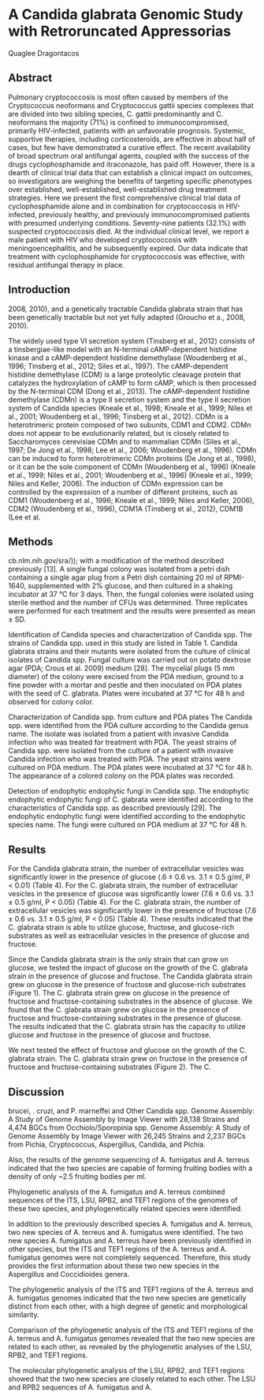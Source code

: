 # A Candida glabrata Genomic Study with Retroruncated Appressorias
Quaglee Dragontacos


## Abstract
Pulmonary cryptococcosis is most often caused by members of the Cryptococcus neoformans and Cryptococcus gattii species complexes that are divided into two sibling species, C. gattii predominantly and C. neoformans the majority (71%) is confined to immunocompromised, primarily HIV-infected, patients with an unfavorable prognosis. Systemic, supportive therapies, including corticosteroids, are effective in about half of cases, but few have demonstrated a curative effect. The recent availability of broad spectrum oral antifungal agents, coupled with the success of the drugs cyclophosphamide and itraconazole, has paid off. However, there is a dearth of clinical trial data that can establish a clinical impact on outcomes, so investigators are weighing the benefits of targeting specific phenotypes over established, well-established, well-established drug treatment strategies. Here we present the first comprehensive clinical trial data of cyclophosphamide alone and in combination for cryptococcosis in HIV-infected, previously healthy, and previously immunocompromised patients with presumed underlying conditions. Seventy-nine patients (32.1%) with suspected cryptococcosis died. At the individual clinical level, we report a male patient with HIV who developed cryptococcosis with meningoencephalitis, and he subsequently expired. Our data indicate that treatment with cyclophosphamide for cryptococcosis was effective, with residual antifungal therapy in place.


## Introduction
 2008, 2010), and a genetically tractable Candida glabrata strain that has been genetically tractable but not yet fully adapted (Groucho et a., 2008, 2010).

The widely used type VI secretion system (Tinsberg et al., 2012) consists of a tinsbergiae-like model with an N-terminal cAMP-dependent histidine kinase and a cAMP-dependent histidine demethylase (Woudenberg et al., 1996; Tinsberg et al., 2012; Siles et al., 1997). The cAMP-dependent histidine demethylase (CDM) is a large proteolytic cleavage protein that catalyzes the hydroxylation of cAMP to form cAMP, which is then processed by the N-terminal CDM (Dong et al., 2013). The cAMP-dependent histidine demethylase (CDMn) is a type II secretion system and the type II secretion system of Candida species (Kneale et al., 1998; Kneale et al., 1999; Niles et al., 2001; Woudenberg et al., 1996; Tinsberg et al., 2012). CDMn is a heterotrimeric protein composed of two subunits, CDM1 and CDM2. CDMn does not appear to be evolutionarily related, but is closely related to Saccharomyces cerevisiae CDMn and to mammalian CDMn (Siles et al., 1997; De Jong et al., 1998; Lee et al., 2006; Woudenberg et al., 1996). CDMn can be induced to form heterotrimeric CDMn proteins (De Jong et al., 1998), or it can be the sole component of CDMn (Woudenberg et al., 1996) (Kneale et al., 1999; Niles et al., 2001; Woudenberg et al., 1996) (Kneale et al., 1999; Niles and Keller, 2006). The induction of CDMn expression can be controlled by the expression of a number of different proteins, such as CDM1 (Woudenberg et al., 1996; Kneale et al., 1999; Niles and Keller, 2006), CDM2 (Woudenberg et al., 1996), CDM1A (Tinsberg et al., 2012), CDM1B (Lee et al.


## Methods
cb.nlm.nih.gov/sra/)); with a modification of the method described previously [13]. A single fungal colony was isolated from a petri dish containing a single agar plug from a Petri dish containing 20 ml of RPMI-1640, supplemented with 2% glucose, and then cultured in a shaking incubator at 37 °C for 3 days. Then, the fungal colonies were isolated using sterile method and the number of CFUs was determined. Three replicates were performed for each treatment and the results were presented as mean ± SD.

Identification of Candida species and characterization of Candida spp.
The strains of Candida spp. used in this study are listed in Table 1. Candida glabrata strains and their mutants were isolated from the culture of clinical isolates of Candida spp. Fungal culture was carried out on potato dextrose agar (PDA; Crous et al. 2009) medium [28]. The mycelial plugs (5 mm diameter) of the colony were excised from the PDA medium, ground to a fine powder with a mortar and pestle and then inoculated on PDA plates with the seed of C. glabrata. Plates were incubated at 37 °C for 48 h and observed for colony color.

Characterization of Candida spp. from culture and PDA plates
The Candida spp. were identified from the PDA culture according to the Candida genus name. The isolate was isolated from a patient with invasive Candida infection who was treated for treatment with PDA. The yeast strains of Candida spp. were isolated from the culture of a patient with invasive Candida infection who was treated with PDA. The yeast strains were cultured on PDA medium. The PDA plates were incubated at 37 °C for 48 h. The appearance of a colored colony on the PDA plates was recorded.

Detection of endophytic endophytic fungi in Candida spp.
The endophytic endophytic endophytic fungi of C. glabrata were identified according to the characteristics of Candida spp. as described previously [29]. The endophytic endophytic fungi were identified according to the endophytic species name. The fungi were cultured on PDA medium at 37 °C for 48 h.


## Results
For the Candida glabrata strain, the number of extracellular vesicles was significantly lower in the presence of glucose (.6 ± 0.6 vs. 3.1 ± 0.5 g/ml, P < 0.01) (Table 4). For the C. glabrata strain, the number of extracellular vesicles in the presence of glucose was significantly lower (7.6 ± 0.6 vs. 3.1 ± 0.5 g/ml, P < 0.05) (Table 4). For the C. glabrata strain, the number of extracellular vesicles was significantly lower in the presence of fructose (7.6 ± 0.6 vs. 3.1 ± 0.5 g/ml, P < 0.05) (Table 4). These results indicated that the C. glabrata strain is able to utilize glucose, fructose, and glucose-rich substrates as well as extracellular vesicles in the presence of glucose and fructose.

Since the Candida glabrata strain is the only strain that can grow on glucose, we tested the impact of glucose on the growth of the C. glabrata strain in the presence of glucose and fructose. The Candida glabrata strain grew on glucose in the presence of fructose and glucose-rich substrates (Figure 1). The C. glabrata strain grew on glucose in the presence of fructose and fructose-containing substrates in the absence of glucose. We found that the C. glabrata strain grew on glucose in the presence of fructose and fructose-containing substrates in the presence of glucose. The results indicated that the C. glabrata strain has the capacity to utilize glucose and fructose in the presence of glucose and fructose.

We next tested the effect of fructose and glucose on the growth of the C. glabrata strain. The C. glabrata strain grew on fructose in the presence of fructose and fructose-containing substrates (Figure 2). The C.


## Discussion
brucei, . cruzi, and P. marneffei and Other Candida spp. Genome Assembly: A Study of Genome Assembly by Image Viewer with 28,138 Strains and 4,474 BGCs from Occhiolo/Sporopinia spp. Genome Assembly: A Study of Genome Assembly by Image Viewer with 26,245 Strains and 2,237 BGCs from Pichia, Cryptococcus, Aspergillus, Candida, and Pichia.

Also, the results of the genome sequencing of A. fumigatus and A. terreus indicated that the two species are capable of forming fruiting bodies with a density of only ~2.5 fruiting bodies per ml.

Phylogenetic analysis of the A. fumigatus and A. terreus combined sequences of the ITS, LSU, RPB2, and TEF1 regions of the genomes of these two species, and phylogenetically related species were identified.

In addition to the previously described species A. fumigatus and A. terreus, two new species of A. terreus and A. fumigatus were identified. The two new species A. fumigatus and A. terreus have been previously identified in other species, but the ITS and TEF1 regions of the A. terreus and A. fumigatus genomes were not completely sequenced. Therefore, this study provides the first information about these two new species in the Aspergillus and Coccidioides genera.

The phylogenetic analysis of the ITS and TEF1 regions of the A. terreus and A. fumigatus genomes indicated that the two new species are genetically distinct from each other, with a high degree of genetic and morphological similarity.

Comparison of the phylogenetic analysis of the ITS and TEF1 regions of the A. terreus and A. fumigatus genomes revealed that the two new species are related to each other, as revealed by the phylogenetic analyses of the LSU, RPB2, and TEF1 regions.

The molecular phylogenetic analysis of the LSU, RPB2, and TEF1 regions showed that the two new species are closely related to each other. The LSU and RPB2 sequences of A. fumigatus and A.
